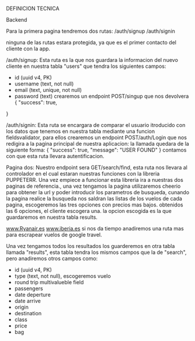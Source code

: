 DEFINICION TECNICA

Backend

Para la primera pagina tendremos dos rutas:
/auth/signup
/auth/signin

ninguna de las rutas estara protegida, ya que es el primer contacto del cliente con la app.

/auth/signup: Esta ruta es la que nos guardara la informacion del nuevo cliente en nuestra tabla "users" que tendra los siguientes campos:

- id (uuid v4, PK)
- username (text, not null)
- email (text, unique, not null)
- password (text)
  crearemos un endpoint POST/singup que nos devolvera
  {
  "success": true,

}

/auth/signin: Esta ruta se encargara de comparar el usuario itroducido con los datos que tenemos en nuestra tabla mediante una funcion fieldsvalidator, para ellos
crearemos un endpoint POST/auth/Login que nos redigira a la pagina principal de nuestra aplicacion:
la llamada quedara de la siguiente forma:
{
"success": true,
"message": "USER FOUND"
}
contamos con que esta ruta llevara autentificacion.

Pagina dos:
Nuestro endpoint sera GET/search/find, esta ruta nos llevara al controlador en el cual estaran nuestras funciones con la libreria PUPPETERR.
Una vez empiece a funcionar esta libreria ira a nuestras dos paginas de referencia., una vez tengamos la pagina utilizaremos cheerio para obtener la url y poder introducir los parametros de busqueda, cunando la pagina realice la busqueda nos saldran las listas de los vuelos de cada pagina,
escogeremos las tres opciones con precios mas bajos.
obtenidos las 6 opciones, el cliente escogera una.
la opcion escogida es la que guardaremos en nuestra tabla results.

www.Ryanair.es
www.iberia.es
si nos da tiempo anadiremos una ruta mas para escrapear vuelos de google travel.

Una vez tengamos todos los resultados los guarderemos en otra tabla llamada "results", esta tabla tendra los mismos campos que la de "search", pero anadiremos otros campos como:

- id (uuid v4, PK)
- type (text, not null), escogeremos vuelo
- round trip multivalueble field
- passengers
- date deperture
- date arrive
- origin
- destination
- class
- price
- bag
